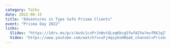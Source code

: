 ```yaml
---
category: Talks
date: 2022-06-15
title: "Adventures in Type Safe Prisma Clients"
event: "Prisma Day 2022"
links:
  Slides: "https://1drv.ms/p/s!AvUc1cvPrJnWvtQLoqKbcgSfwfAZYw?e=fR6JqZ"
  Video: "https://www.youtube.com/watch?v=uFj4qsyGvH0&ab_channel=Prisma"
---
```

